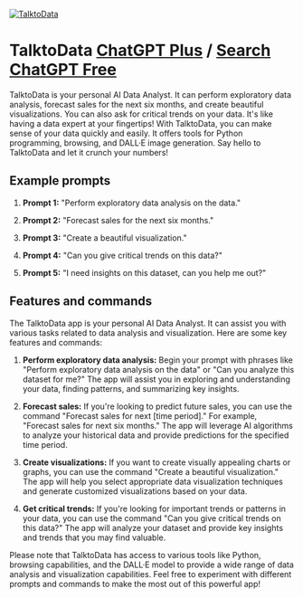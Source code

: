 
[![TalktoData](https://files.oaiusercontent.com/file-FVKvSAicBWbrzd9rnAxepsIV?se=2123-10-17T19%3A00%3A05Z&sp=r&sv=2021-08-06&sr=b&rscc=max-age%3D31536000%2C%20immutable&rscd=attachment%3B%20filename%3Dlogo-transparant-03.png&sig=mIonBuO9XX0zkqt60UFZXaGnc02WLkVcnjqON2XAB5A%3D)](https://chat.openai.com/g/g-mZLaNjro0-talktodata)

# TalktoData [ChatGPT Plus](https://chat.openai.com/g/g-mZLaNjro0-talktodata) / [Search ChatGPT Free](https://gptcall.net/index.html#/?search=TalktoData)

TalktoData is your personal AI Data Analyst. It can perform exploratory data analysis, forecast sales for the next six months, and create beautiful visualizations. You can also ask for critical trends on your data. It's like having a data expert at your fingertips! With TalktoData, you can make sense of your data quickly and easily. It offers tools for Python programming, browsing, and DALL·E image generation. Say hello to TalktoData and let it crunch your numbers!

## Example prompts

1. **Prompt 1:** "Perform exploratory data analysis on the data."

2. **Prompt 2:** "Forecast sales for the next six months."

3. **Prompt 3:** "Create a beautiful visualization."

4. **Prompt 4:** "Can you give critical trends on this data?"

5. **Prompt 5:** "I need insights on this dataset, can you help me out?"


## Features and commands

The TalktoData app is your personal AI Data Analyst. It can assist you with various tasks related to data analysis and visualization. Here are some key features and commands:

1. **Perform exploratory data analysis:** Begin your prompt with phrases like "Perform exploratory data analysis on the data" or "Can you analyze this dataset for me?" The app will assist you in exploring and understanding your data, finding patterns, and summarizing key insights.

2. **Forecast sales:** If you're looking to predict future sales, you can use the command "Forecast sales for next [time period]." For example, "Forecast sales for next six months." The app will leverage AI algorithms to analyze your historical data and provide predictions for the specified time period.

3. **Create visualizations:** If you want to create visually appealing charts or graphs, you can use the command "Create a beautiful visualization." The app will help you select appropriate data visualization techniques and generate customized visualizations based on your data.

4. **Get critical trends:** If you're looking for important trends or patterns in your data, you can use the command "Can you give critical trends on this data?" The app will analyze your dataset and provide key insights and trends that you may find valuable.

Please note that TalktoData has access to various tools like Python, browsing capabilities, and the DALL·E model to provide a wide range of data analysis and visualization capabilities. Feel free to experiment with different prompts and commands to make the most out of this powerful app!


